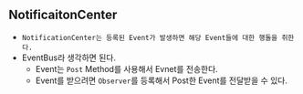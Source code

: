  


## NotificaitonCenter
* `NotificationCenter는 등록된 Event가 발생하면 해당 Event들에 대한 행돌을 취한다.`
* EventBus라 생각하면 된다.
  * Event는 `Post` Method를 사용해서 Evnet를 전송한다.
  * Event를 받으려면 `Observer`를 등록해서 Post한 Event를 전달받을 수 있다.
 